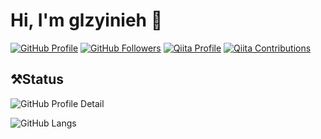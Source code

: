 # Hi, I'm glzyinieh 👋

<!--
**glyzinieh/glyzinieh** is a ✨ _special_ ✨ repository because its `README.md` (this file) appears on your GitHub profile.

Here are some ideas to get you started:

- 🔭 I’m currently working on ...
- 🌱 I’m currently learning ...
- 👯 I’m looking to collaborate on ...
- 🤔 I’m looking for help with ...
- 💬 Ask me about ...
- 📫 How to reach me: ...
- 😄 Pronouns: ...
- ⚡ Fun fact: ...
-->

[![GitHub Profile](https://komarev.com/ghpvc/?username=glyzinieh)](https://github.com/glyzinieh/)
[![GitHub Followers](https://img.shields.io/github/followers/glyzinieh?label=follow&logo=github&style=flat)](https://github.com/glyzinieh)
[![Qiita Profile](https://qiita-badge.apiapi.app/s/glyzinieh/posts.svg)](http://qiita.com/glyzinieh)
[![Qiita Contributions](https://qiita-badge.apiapi.app/s/glyzinieh/contributions.svg)](http://qiita.com/glyzinieh)

## ⚒️Status

![GitHub Profile Detail](https://github-readme-stats.vercel.app/api?username=glyzinieh&count_private=true&show_icons=true)

![GitHub Langs](https://github-readme-stats.vercel.app/api/top-langs/?username=glyzinieh&layout=compact)
